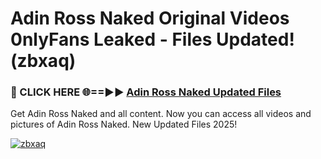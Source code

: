 # Adin Ross Naked Original Videos 0nlyFans Leaked - Files Updated! (zbxaq)

<h3>🔴 CLICK HERE 🌐==►► <a href="https://tinyurl.com/up5wt9bj" rel="nofollow">Adin Ross Naked Updated Files</a></h3>

Get Adin Ross Naked and all content. Now you can access all videos and pictures of Adin Ross Naked. New Updated Files 2025!

[![zbxaq](https://i.imgur.com/ABiUzMV.gif)](https://tinyurl.com/up5wt9bj)
